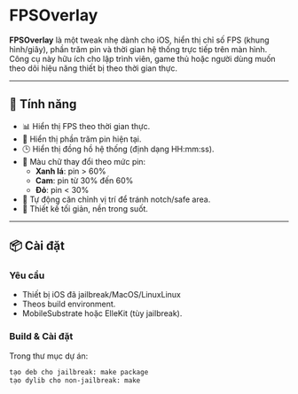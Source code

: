 # FPSOverlay

**FPSOverlay** là một tweak nhẹ dành cho iOS, hiển thị chỉ số FPS (khung hình/giây), phần trăm pin và thời gian hệ thống trực tiếp trên màn hình. Công cụ này hữu ích cho lập trình viên, game thủ hoặc người dùng muốn theo dõi hiệu năng thiết bị theo thời gian thực.

---

## 🚀 Tính năng

- 📊 Hiển thị FPS theo thời gian thực.
- 🔋 Hiển thị phần trăm pin hiện tại.
- 🕒 Hiển thị đồng hồ hệ thống (định dạng HH:mm:ss).
- 🎨 Màu chữ thay đổi theo mức pin:
  - **Xanh lá**: pin > 60%
  - **Cam**: pin từ 30% đến 60%
  - **Đỏ**: pin < 30%
- 📱 Tự động căn chỉnh vị trí để tránh notch/safe area.
- 🧼 Thiết kế tối giản, nền trong suốt.

---

## 📦 Cài đặt

### Yêu cầu
- Thiết bị iOS đã jailbreak/MacOS/LinuxLinux
- Theos build environment.
- MobileSubstrate hoặc ElleKit (tùy jailbreak).

### Build & Cài đặt
Trong thư mục dự án:

```bash
tạo deb cho jailbreak: make package
tạo dylib cho non-jailbreak: make
